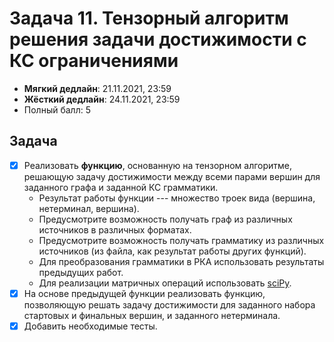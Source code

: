 # Задача 11. Тензорный алгоритм решения задачи достижимости с КС ограничениями

* **Мягкий дедлайн**: 21.11.2021, 23:59
* **Жёсткий дедлайн**: 24.11.2021, 23:59
* Полный балл: 5

## Задача

- [X] Реализовать **функцию**, основанную на тензорном алгоритме, решающую задачу достижимости между всеми парами вершин для заданного графа и заданной КС грамматики.
  - Результат работы функции --- множество троек вида (вершина, нетерминал, вершина).
  - Предусмотрите возможность получать граф из различных источников в различных форматах.
  - Предусмотрите возможность получать грамматику из различных источников (из файла, как результат работы других функций).
  - Для преобразования грамматики в РКА использовать результаты предыдущих работ.
  - Для реализации матричных операций использовать [sciPy](https://docs.scipy.org/doc/scipy/reference/sparse.html).
- [X] На основе предыдущей функции реализовать функцию, позволяющую решать задачу достижимости для заданного набора стартовых и финальных вершин, и заданного нетерминала.
- [X] Добавить необходимые тесты.
